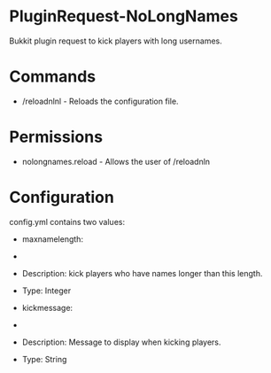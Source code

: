 PluginRequest-NoLongNames
=========================

Bukkit plugin request to kick players with long usernames.

Commands
========
* /reloadnlnl - Reloads the configuration file.

Permissions
===========
* nolongnames.reload - Allows the user of /reloadnln

Configuration
=============
config.yml contains two values:
* maxnamelength:
* 
* Description: kick players who have names longer than this length.
* Type: Integer

* kickmessage:
* 
* Description: Message to display when kicking players.
* Type: String
